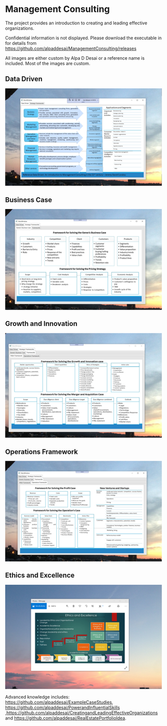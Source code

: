 # Management Consulting

The project provides an introduction to creating and leading effective organizations. 

Confidential information is not displayed. Please download the executable in  for details from https://github.com/alpaddesai/ManagementConsulting/releases

All images are either custom by Alpa D Desai or a reference name is included. Most of the images are custom.

## Data Driven
![image](DataDriven.png)

## Business Case
![image](BusinessCase.png)

## Growth and Innovation
![image](GrowthInnovationCase.png)

## Operations Framework
![image](OperationsFramework.png)

## Ethics and Excellence
![image](EthicsandExcellence.png)

Advanced knowledge includes: https://github.com/alpaddesai/ExampleCaseStudies,  https://github.com/alpaddesai/PowerandInfluentialSkills ,https://github.com/alpaddesai/CreatingandLeadingEffectiveOrganizations and https://github.com/alpaddesai/RealEstatePortfolioIdea.

